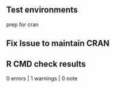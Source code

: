 ## Test environments
prep for cran
  
## Fix Issue to maintain CRAN


## R CMD check results

0 errors | 1 warnings | 0 note
